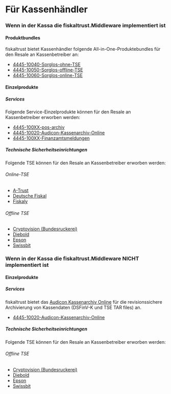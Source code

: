# Für Kassenhändler

### Wenn in der Kassa die fiskaltrust.Middleware implementiert ist

#### Produktbundles

fiskaltrust bietet Kassenhändler folgende All-in-One-Produktebundles für den Resale an Kassenbetreiber an:

- [4445-10040-Sorglos-ohne-TSE](../produkt-bundles/4445-10040-Sorglos-ohne-TSE.md) 
- [4445-10050-Sorglos-offline-TSE](../produkt-bundles/4445-10050-Sorglos-offline-TSE.md) 
- [4445-10060-Sorglos-online-TSE](../produkt-bundles/4445-10060-Sorglos-online-TSE.md)  



#### Einzelprodukte

##### Services

Folgende Service-Einzelprodukte können für den Resale an Kassenbetreiber erworben werden:

- [4445-100XX-pos-archiv](../revisionssichere-daten-as-a-service/produkte/4445-100XX-pos-archiv.md) 
- [4445-10020-Audicon-Kassenarchiv-Online](../revisionssichere-daten-as-a-service/produkte/4445-10020-Audicon-Kassenarchiv-Online.md) 
-  [4445-100XX-Finanzamtsmeldungen](../compliance-as-a-service/produkte/4445-100XX-Finanzamtsmeldungen.md) 



##### Technische Sicherheitseinrichtungen

Folgende TSE können für den Resale an Kassenbetreiber erworben werden:

###### Online-TSE

- [A-Trust](../compliance-as-a-service/features/TSE-A-Trust-Interoperabilität.md)
- [Deutsche Fiskal](../compliance-as-a-service/features/TSE-Deutsche-Fiskal-Interoperabilität.md)
- [Fiskaly](../compliance-as-a-service/features/TSE-Fiskaly-Interoperabilität.md)

###### Offline TSE

- [Cryptovision (Bundesruckerei)](../compliance-as-a-service/features/TSE-Cryptovision-Interoperabilität.md)
- [Diebold](../compliance-as-a-service/features/TSE-Diebold-Interoperabilität.md)
- [Epson](../compliance-as-a-service/features/TSE-Epson-Interoperabilität.md)
- [Swissbit](../compliance-as-a-service/features/TSE-Swissbit-Interoperabilität.md)



### Wenn in der Kassa die fiskaltrust.Middleware NICHT implementiert ist

#### Einzelprodukte

##### Services

fiskaltrust bietet das [Audicon Kassenarchiv Online](../revisionssichere-daten-as-a-service/produkte/4445-10020-Audicon-Kassenarchiv-Online.md) für die revisionssichere Archivierung von Kassendaten (DSFinV-K und TSE TAR files) an.

- [4445-10020-Audicon-Kassenarchiv-Online](../revisionssichere-daten-as-a-service/produkte/4445-10020-Audicon-Kassenarchiv-Online.md) 



##### Technische Sicherheitseinrichtungen

Folgende TSE können für den Resale an Kassenbetreiber erworben werden:

###### Offline TSE

- [Cryptovision (Bundesruckerei)](../compliance-as-a-service/features/TSE-Cryptovision-Interoperabilität.md)
- [Diebold](../compliance-as-a-service/features/TSE-Diebold-Interoperabilität.md)
- [Epson](../compliance-as-a-service/features/TSE-Epson-Interoperabilität.md)
- [Swissbit](../compliance-as-a-service/features/TSE-Swissbit-Interoperabilität.md)





